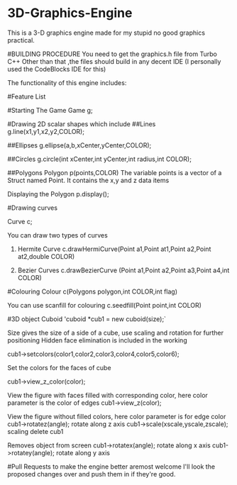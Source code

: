 # 3D-Graphics-Engine
This is a 3-D graphics engine made for my stupid no good graphics practical.

#BUILDING PROCEDURE
You need to get the graphics.h file from Turbo C++
Other than that ,the files should build in any decent IDE
(I personally used the CodeBlocks IDE for this)

The functionality of this engine includes: 

#Feature List

#Starting The Game
Game g;

#Drawing 2D scalar shapes which include
##Lines
g.line(x1,y1,x2,y2,COLOR);

##Ellipses
g.ellipse(a,b,xCenter,yCenter,COLOR);

##Circles
g.circle(int xCenter,int yCenter,int radius,int COLOR);

##Polygons
Polygon p(points,COLOR) 
The variable points is a vector of a Struct named Point. It contains the x,y and z data items

Displaying the Polygon
p.display();

#Drawing curves

Curve c;

You can draw two types of curves

1) Hermite Curve
c.drawHermiCurve(Point a1,Point at1,Point a2,Point at2,double COLOR)

2) Bezier Curves
c.drawBezierCurve (Point a1,Point a2,Point a3,Point a4,int COLOR)



#Colouring
Colour c(Polygons polygon,int COLOR,int flag)

You can use scanfill for colouring
c.seedfill(Point point,int COLOR)



#3D object
Cuboid 'cuboid *cub1 = new cuboid(size);`

Size gives the size of a side of a cube, use scaling and rotation for further positioning Hidden face elimination is included in the working

cub1->setcolors(color1,color2,color3,color4,color5,color6);

Set the colors for the faces of cube

cub1->view_z_color(color);

View the figure with faces filled with corresponding color, here color parameter is the color of edges
cub1->view_z(color);

View the figure without filled colors, here color parameter is for edge color
cub1->rotatez(angle);
rotate along z axis
cub1->scale(xscale,yscale,zscale);
scaling
delete cub1

Removes object from screen
cub1->rotatex(angle);
rotate along x axis
cub1->rotatey(angle);
rotate along y axis

#Pull Requests to make the engine better aremost welcome
I'll look the proposed changes over and push them in if they're good.
